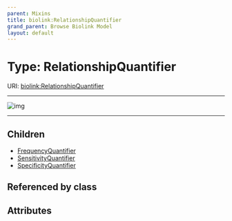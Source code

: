 ```yaml
---
parent: Mixins
title: biolink:RelationshipQuantifier
grand_parent: Browse Biolink Model
layout: default
---
```


# Type: RelationshipQuantifier




URI: [biolink:RelationshipQuantifier](https://w3id.org/biolink/vocab/RelationshipQuantifier)


---

![img](http://yuml.me/diagram/nofunky;dir:TB/class/\[RelationshipQuantifier]^-\[SpecificityQuantifier],%20\[RelationshipQuantifier]^-\[SensitivityQuantifier],%20\[RelationshipQuantifier]^-\[FrequencyQuantifier])

---


## Children

 * [FrequencyQuantifier](FrequencyQuantifier.md)
 * [SensitivityQuantifier](SensitivityQuantifier.md)
 * [SpecificityQuantifier](SpecificityQuantifier.md)

## Referenced by class


## Attributes

